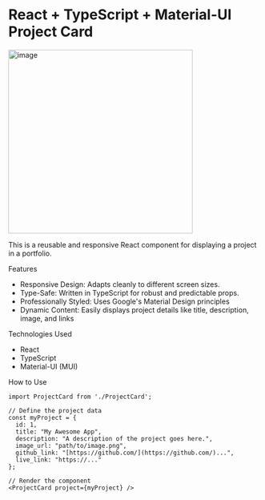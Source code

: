 # React + TypeScript + Material-UI Project Card

<img width="368" height="367" alt="image" src="https://github.com/user-attachments/assets/ee7bee40-88bb-4ace-af0c-252a90487d1c" />


This is a reusable and responsive React component for displaying a project in a portfolio.

Features

-   Responsive Design: Adapts cleanly to different screen sizes.
-   Type-Safe: Written in TypeScript for robust and predictable props.
-   Professionally Styled: Uses Google's Material Design principles 
-   Dynamic Content: Easily displays project details like title, description, image, and links 

Technologies Used

-   React
-   TypeScript
-   Material-UI (MUI)

How to Use

```tsx
import ProjectCard from './ProjectCard';

// Define the project data
const myProject = {
  id: 1,
  title: "My Awesome App",
  description: "A description of the project goes here.",
  image_url: "path/to/image.png",
  github_link: "[https://github.com/](https://github.com/)...",
  live_link: "https://..."
};

// Render the component
<ProjectCard project={myProject} />
```




